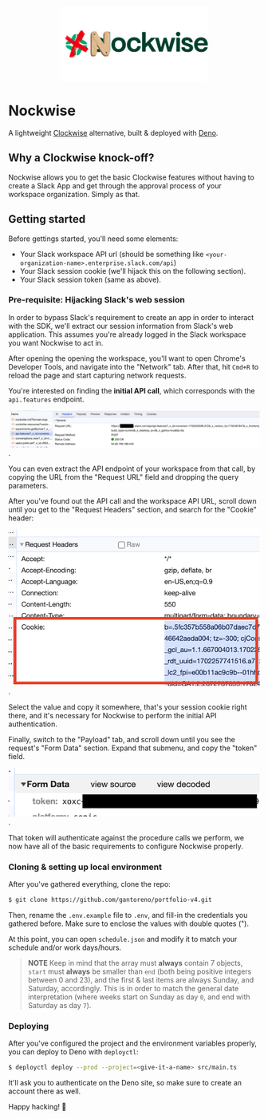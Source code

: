 <p align="center">
  <img src=".github/logo.png" height="150">
</p>

# Nockwise

A lightweight [Clockwise](https://www.getclockwise.com/home) alternative, built
& deployed with [Deno](https://deno.com/).

## Why a Clockwise knock-off?

Nockwise allows you to get the basic Clockwise features without having to create
a Slack App and get through the approval process of your workspace organization.
Simply as that.

## Getting started

Before gettings started, you'll need some elements:

- Your Slack workspace API url (should be something like
  `<your-organization-name>.enterprise.slack.com/api`)
- Your Slack session cookie (we'll hijack this on the following section).
- Your Slack session token (same as above).

### Pre-requisite: Hijacking Slack's web session

In order to bypass Slack's requirement to create an app in order to interact
with the SDK, we'll extract our session information from Slack's web
application. This assumes you're already logged in the Slack workspace you want
Nockwise to act in.

After opening the opening the workspace, you'll want to open Chrome's Developer
Tools, and navigate into the "Network" tab. After that, hit `Cmd+R` to reload
the page and start capturing network requests.

You're interested on finding the **initial API call**, which corresponds with
the `api.features` endpoint.

![Find the first API call](.github/1-network.png).

You can even extract the API endpoint of your workspace from that call, by
copying the URL from the "Request URL" field and dropping the query parameters.

After you've found out the API call and the workspace API URL, scroll down until
you get to the "Request Headers" section, and search for the "Cookie" header:

![Copy the value of the cookie header](.github/2-cookie.png).

Select the value and copy it somewhere, that's your session cookie right there,
and it's necessary for Nockwise to perform the initial API authentication.

Finally, switch to the "Payload" tab, and scroll down until you see the
request's "Form Data" section. Expand that submenu, and copy the "token" field.

![Copy the value of the session token](.github/3-token.png).

That token will authenticate against the procedure calls we perform, we now have
all of the basic requirements to configure Nockwise properly.

### Cloning & setting up local environment

After you've gathered everything, clone the repo:

```sh
$ git clone https://github.com/gantoreno/portfolio-v4.git
```

Then, rename the `.env.example` file to `.env`, and fill-in the credentials you
gathered before. Make sure to enclose the values with double quotes (").

At this point, you can open `schedule.json` and modify it to match your schedule
and/or work days/hours.

> **NOTE** Keep in mind that the array must **always** contain 7 objects,
> `start` must **always** be smaller than `end` (both being positive integers
> between 0 and 23), and the first & last items are always Sunday, and Saturday,
> accordingly. This is in order to match the general date interpretation (where
> weeks start on Sunday as day `0`, and end with Saturday as day `7`).

### Deploying

After you've configured the project and the environment variables properly, you
can deploy to Deno with `deployctl`:

```sh
$ deployctl deploy --prod --project=<give-it-a-name> src/main.ts
```

It'll ask you to authenticate on the Deno site, so make sure to create an
account there as well.

Happy hacking! 🎉
